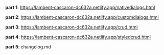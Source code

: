 **part 1**: https://lambent-cascaron-dc632a.netlify.app/nativedialogs.html

**part 2**: https://lambent-cascaron-dc632a.netlify.app/customdialogs.html

**part 3**: https://lambent-cascaron-dc632a.netlify.app/crud.html

**part 4**: https://lambent-cascaron-dc632a.netlify.app/styledcrud.html

**part 5**: changelog.md
